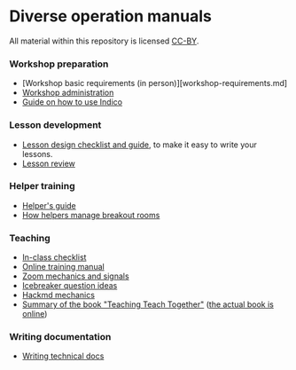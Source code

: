 

# Diverse operation manuals

All material within this repository is licensed [CC-BY](LICENSE).


### Workshop preparation

- [Workshop basic requirements (in person)][workshop-requirements.md]
- [Workshop administration](workshop-administration.md)
- [Guide on how to use Indico](indico-workshop-management.md)


### Lesson development

- [Lesson design checklist and guide](lesson-design.md), to make it
  easy to write your lessons.
- [Lesson review](lesson-review.md)


### Helper training

- [Helper's guide](helping-and-teaching.md)
- [How helpers manage breakout rooms](breakout-rooms-groups-help.md)

### Teaching

- [In-class checklist](presenting.md)
- [Online training manual](online-training.md)
- [Zoom mechanics and signals](zoom-mechanics.md)
- [Icebreaker question ideas](icebreakers.md)
- [Hackmd mechanics](hackmd-mechanics.md)
- [Summary of the book "Teaching Teach Together"](teaching-tech-together.md)
  ([the actual book is online](http://teachtogether.tech/))


### Writing documentation

- [Writing technical docs](tech-docs.md)

